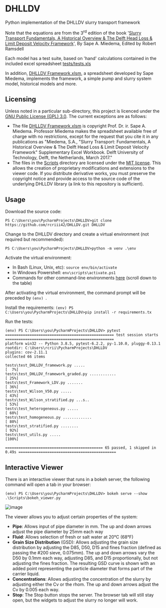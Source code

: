 DHLLDV
======

Python implementation of the DHLLDV slurry transport framework

Note that the equations are from the 3<sup>rd</sup> edition of the book '[Slurry Transport Fundamentals, A Historical Overview &  The Delft Head Loss &  Limit Deposit Velocity Framework](https://www.researchgate.net/publication/330753872_The_Delft_Head_Loss_Limit_Deposit_Velocity_Framework_2nd_Edition)', By Sape A. Miedema, Edited by Robert Ramsdell

Each model has a test suite, based on 'hand' calculations contained in the included excel spreadsheet [tests/tests.xls](https://github.com/rcriii42/DHLLDV/blob/master/tests/tests.xls)

In addition, [DHLLDV Framework.xlsm](https://github.com/rcriii42/DHLLDV/blob/master/DHLLDV%20Framework.xlsm), a spreadsheet developed by Sape Miedema, implements the framework, a simple pump and slurry system model, historical models and more.

## Licensing
Unless noted in a particular sub-directory, this project is licenced under the [GNU Public License (GPL) 3.0](https://github.com/rcriii42/DHLLDV/blob/master/LICENSE). The current exceptions are as follows:

* The file [DHLLDV Framework.xlsm](https://github.com/rcriii42/DHLLDV/blob/master/DHLLDV%20Framework.xlsm) is copyright Prof. Dr. ir. Sape A. Miedema. Professor Miedema makes the spreadsheet available free of charge with no restrictions, except for the request that you cite it in any publications as "Miedema, S.A., "Slurry Transport: Fundamentals, A Historical Overview & The Delft Head Loss & Limit Deposit Velocity Framework" Supplementary Excel Workbook. Delft University of Technology, Delft, the Netherlands, March 2017."
* The files in the [Scripts](https://github.com/rcriii42/DHLLDV/tree/master/Scripts) directory are licensed under the [MIT license](https://github.com/rcriii42/DHLLDV/blob/master/Scripts/LICENSE). This allows the creation of proprietary modifications and extensions to the viewer code. If you distribute derivative works, you must preserve the copyright notice and provide access to the source code of the underlying DHLLDV library (a link to this repository is sufficient).

## Usage
Download the source code:

`PS C:\Users\you\PycharmProjects\DHLLDV>git clone https://github.com/rcriii42/DHLLDV.git DHLLDV`

Change to the DHLLDV directory and create a virtual environment (not required but recommended):

`PS C:\Users\you\PycharmProjects\DHLLDV>python -m venv .\env`

Activate the virtual environment:

* In Bash (Linux, Unix, etc): `source env/bin/activate`
* In Windows Powershell: `env\scripts\activate.ps1`
* Commands for other command-line environments [here](https://docs.python.org/3/library/venv.html#creating-virtual-environments) (scroll down to the table)

After activating the virtual environment, the command prompt will be preceded by `(env) `.

Install the requirements:
`(env) PS C:\Users\you\PycharmProjects\DHLLDV>pip install -r requirements.tx`

Run the tests:

```
(env) PS C:\Users\you\PycharmProjects\DHLLDV> pytest
================================================= test session starts =================================================
platform win32 -- Python 3.8.5, pytest-6.2.2, py-1.10.0, pluggy-0.13.1
rootdir: C:\Users\rcrii\PycharmProjects\DHLLDV
plugins: cov-2.11.1
collected 66 items

tests\test_DHLLDV_framework.py .....                                                                             [  7%]
tests\test_DHLLDV_framework_graded.py ............                                                               [ 25%]
tests\test_Framework_LDV.py .......                                                                              [ 36%]
tests\test_Wilson_V50.py .....                                                                                   [ 43%]
tests\test_Wilson_stratified.py ...s..                                                                           [ 53%]
tests\test_heterogeneous.py .....                                                                                [ 60%]
tests\test_homogeneous.py .............                                                                          [ 80%]
tests\test_stratified.py ........                                                                                [ 92%]
tests\test_utils.py .....                                                                                        [100%]

============================================ 65 passed, 1 skipped in 0.49s ============================================
```

## Interactive Viewer
There is an interactive viewer that runs in a bokeh server, the following command will open a tab in your browser:

`(env) PS C:\Users\you\PycharmProjects\DHLLDV> bokeh serve --show .\Scripts\bokeh_viewer.py`

![image](https://user-images.githubusercontent.com/9353408/131259001-3ce1bc1b-8a22-4ac8-9351-26d4481c97d8.png)

The viewer allows you to adjust certain properties of the system:

* **Pipe**: Allows input of pipe diameter in mm. The up and down arrows adjust the pipe diameter by 25mm each way
* **Fluid**: Allows selection of fresh or salt water at 20&deg;C (68&deg;F)
* **Grain Size Distribution** (GSD): Allows adjusting the grain size distribution by adjusting the D85, D50, D15 and fines fraction (defined as passing the #200 sieve, 0.075mm). The up and down arrows vary the D50 by 0.1mm each way, adjusting D85, and D15 proportionally, but not adjusting the fines fraction. The resulting GSD curve is shown with an added point representing the particle diameter that forms part of the carrier liquid.
* **Concentrations**: Allows adjusting the concentration of the slurry by adjusting either the Cv or the rhom. The up and down arrows adjust the Cv by 0.005 each way.
* **Stop**: The Stop button stops the server. The browser tab will still stay open, but the widgets to adjust the slurry no longer will work.



